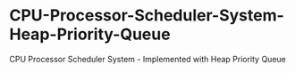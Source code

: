 # CPU-Processor-Scheduler-System-Heap-Priority-Queue
CPU Processor Scheduler System - Implemented with Heap Priority Queue
